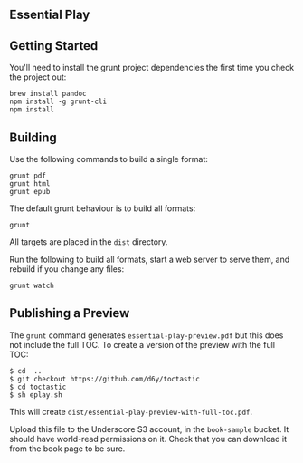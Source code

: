 Essential Play
--------------

Getting Started
---------------

You'll need to install the grunt project dependencies the first time you check the project out:

~~~
brew install pandoc
npm install -g grunt-cli
npm install
~~~

Building
--------

Use the following commands to build a single format:

~~~
grunt pdf
grunt html
grunt epub
~~~

The default grunt behaviour is to build all formats:

~~~
grunt
~~~

All targets are placed in the `dist` directory.

Run the following to build all formats, start a web server to serve them,
and rebuild if you change any files:

~~~
grunt watch
~~~

Publishing a Preview
--------------------

The `grunt` command generates `essential-play-preview.pdf` but this does not include the full TOC.
To create a version of the preview with the full TOC:

~~~
$ cd  ..
$ git checkout https://github.com/d6y/toctastic
$ cd toctastic
$ sh eplay.sh
~~~

This will create `dist/essential-play-preview-with-full-toc.pdf`.

Upload this file to the Underscore S3 account, in the `book-sample` bucket.
It should have world-read permissions on it.
Check that you can download it from the book page to be sure.
